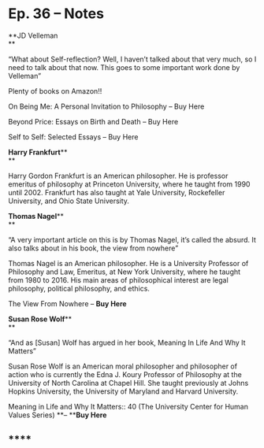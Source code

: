 # Ep. 36 – Notes

**JD Velleman  
**

“What about Self-reflection? Well, I haven’t talked about that very much, so I need to talk about that now. This goes to some important work done by Velleman”  

Plenty of books on Amazon\!\!  

On Being Me: A Personal Invitation to Philosophy – Buy Here  

Beyond Price: Essays on Birth and Death – Buy Here  

Self to Self: Selected Essays – Buy Here

**Harry Frankfurt****  
**

Harry Gordon Frankfurt is an American philosopher. He is professor emeritus of philosophy at Princeton University, where he taught from 1990 until 2002. Frankfurt has also taught at Yale University, Rockefeller University, and Ohio State University.

**Thomas Nagel****  
**

“A very important article on this is by Thomas Nagel, it’s called the absurd. It also talks about in his book, the view from nowhere”  

Thomas Nagel is an American philosopher. He is a University Professor of Philosophy and Law, Emeritus, at New York University, where he taught from 1980 to 2016. His main areas of philosophical interest are legal philosophy, political philosophy, and ethics.  

The View From Nowhere – **Buy Here**

**Susan Rose Wolf****  
**

“And as \[Susan\] Wolf has argued in her book, Meaning In Life And Why It Matters”  

Susan Rose Wolf is an American moral philosopher and philosopher of action who is currently the Edna J. Koury Professor of Philosophy at the University of North Carolina at Chapel Hill. She taught previously at Johns Hopkins University, the University of Maryland and Harvard University.  

Meaning in Life and Why It Matters:: 40 \(The University Center for Human Values Series\) **– ****Buy Here**

## ****